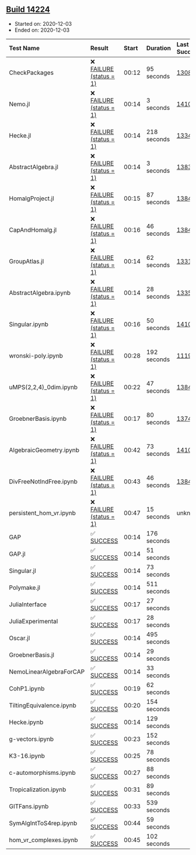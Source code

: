 ## [Build 14224](https://oscarci.mathematik.uni-kl.de/job/oscar/14224/)

* Started on: 2020-12-03
* Ended on: 2020-12-03

| Test Name    | Result | Start | Duration | Last Success | First Failure |
|:-------------|:-------|:------|:---------|:-------------|:--------------|
| CheckPackages | ❌ [FAILURE (status = 1)](https://oscarci.mathematik.uni-kl.de/job/oscar/14224/artifact/logs/build-14224/CheckPackages.log) | 00:12 | 95 seconds | [13085](https://oscarci.mathematik.uni-kl.de/job/oscar/13085/) | [13086](https://oscarci.mathematik.uni-kl.de/job/oscar/13086/) |
| Nemo.jl | ❌ [FAILURE (status = 1)](https://oscarci.mathematik.uni-kl.de/job/oscar/14224/artifact/logs/build-14224/Nemo.jl.log) | 00:14 | 3 seconds | [14101](https://oscarci.mathematik.uni-kl.de/job/oscar/14101/) | [14102](https://oscarci.mathematik.uni-kl.de/job/oscar/14102/) |
| Hecke.jl | ❌ [FAILURE (status = 1)](https://oscarci.mathematik.uni-kl.de/job/oscar/14224/artifact/logs/build-14224/Hecke.jl.log) | 00:14 | 218 seconds | [13341](https://oscarci.mathematik.uni-kl.de/job/oscar/13341/) | [13342](https://oscarci.mathematik.uni-kl.de/job/oscar/13342/) |
| AbstractAlgebra.jl | ❌ [FAILURE (status = 1)](https://oscarci.mathematik.uni-kl.de/job/oscar/14224/artifact/logs/build-14224/AbstractAlgebra.jl.log) | 00:14 | 3 seconds | [13837](https://oscarci.mathematik.uni-kl.de/job/oscar/13837/) | [13838](https://oscarci.mathematik.uni-kl.de/job/oscar/13838/) |
| HomalgProject.jl | ❌ [FAILURE (status = 1)](https://oscarci.mathematik.uni-kl.de/job/oscar/14224/artifact/logs/build-14224/HomalgProject.jl.log) | 00:15 | 87 seconds | [13845](https://oscarci.mathematik.uni-kl.de/job/oscar/13845/) | [13846](https://oscarci.mathematik.uni-kl.de/job/oscar/13846/) |
| CapAndHomalg.jl | ❌ [FAILURE (status = 1)](https://oscarci.mathematik.uni-kl.de/job/oscar/14224/artifact/logs/build-14224/CapAndHomalg.jl.log) | 00:16 | 46 seconds | [13845](https://oscarci.mathematik.uni-kl.de/job/oscar/13845/) | [13846](https://oscarci.mathematik.uni-kl.de/job/oscar/13846/) |
| GroupAtlas.jl | ❌ [FAILURE (status = 1)](https://oscarci.mathematik.uni-kl.de/job/oscar/14224/artifact/logs/build-14224/GroupAtlas.jl.log) | 00:14 | 62 seconds | [13311](https://oscarci.mathematik.uni-kl.de/job/oscar/13311/) | [13312](https://oscarci.mathematik.uni-kl.de/job/oscar/13312/) |
| AbstractAlgebra.ipynb | ❌ [FAILURE (status = 1)](https://oscarci.mathematik.uni-kl.de/job/oscar/14224/artifact/logs/build-14224/AbstractAlgebra.ipynb.log) | 00:14 | 28 seconds | [13355](https://oscarci.mathematik.uni-kl.de/job/oscar/13355/) | [13356](https://oscarci.mathematik.uni-kl.de/job/oscar/13356/) |
| Singular.ipynb | ❌ [FAILURE (status = 1)](https://oscarci.mathematik.uni-kl.de/job/oscar/14224/artifact/logs/build-14224/Singular.ipynb.log) | 00:16 | 50 seconds | [14101](https://oscarci.mathematik.uni-kl.de/job/oscar/14101/) | [14102](https://oscarci.mathematik.uni-kl.de/job/oscar/14102/) |
| wronski-poly.ipynb | ❌ [FAILURE (status = 1)](https://oscarci.mathematik.uni-kl.de/job/oscar/14224/artifact/logs/build-14224/wronski-poly.ipynb.log) | 00:28 | 192 seconds | [11192](https://oscarci.mathematik.uni-kl.de/job/oscar/11192/) | [11193](https://oscarci.mathematik.uni-kl.de/job/oscar/11193/) |
| uMPS(2,2,4)_0dim.ipynb | ❌ [FAILURE (status = 1)](https://oscarci.mathematik.uni-kl.de/job/oscar/14224/artifact/logs/build-14224/uMPS-2-2-4-_0dim.ipynb.log) | 00:22 | 47 seconds | [13841](https://oscarci.mathematik.uni-kl.de/job/oscar/13841/) | [13842](https://oscarci.mathematik.uni-kl.de/job/oscar/13842/) |
| GroebnerBasis.ipynb | ❌ [FAILURE (status = 1)](https://oscarci.mathematik.uni-kl.de/job/oscar/14224/artifact/logs/build-14224/GroebnerBasis.ipynb.log) | 00:17 | 80 seconds | [13748](https://oscarci.mathematik.uni-kl.de/job/oscar/13748/) | [13749](https://oscarci.mathematik.uni-kl.de/job/oscar/13749/) |
| AlgebraicGeometry.ipynb | ❌ [FAILURE (status = 1)](https://oscarci.mathematik.uni-kl.de/job/oscar/14224/artifact/logs/build-14224/AlgebraicGeometry.ipynb.log) | 00:42 | 73 seconds | [14101](https://oscarci.mathematik.uni-kl.de/job/oscar/14101/) | [14102](https://oscarci.mathematik.uni-kl.de/job/oscar/14102/) |
| DivFreeNotIndFree.ipynb | ❌ [FAILURE (status = 1)](https://oscarci.mathematik.uni-kl.de/job/oscar/14224/artifact/logs/build-14224/DivFreeNotIndFree.ipynb.log) | 00:43 | 46 seconds | [13845](https://oscarci.mathematik.uni-kl.de/job/oscar/13845/) | [13846](https://oscarci.mathematik.uni-kl.de/job/oscar/13846/) |
| persistent_hom_vr.ipynb | ❌ [FAILURE (status = 1)](https://oscarci.mathematik.uni-kl.de/job/oscar/14224/artifact/logs/build-14224/persistent_hom_vr.ipynb.log) | 00:47 | 15 seconds | unknown | unknown |
| GAP | ✅ [SUCCESS](https://oscarci.mathematik.uni-kl.de/job/oscar/14224/artifact/logs/build-14224/GAP.log) | 00:14 | 176 seconds |  |  |
| GAP.jl | ✅ [SUCCESS](https://oscarci.mathematik.uni-kl.de/job/oscar/14224/artifact/logs/build-14224/GAP.jl.log) | 00:14 | 51 seconds |  |  |
| Singular.jl | ✅ [SUCCESS](https://oscarci.mathematik.uni-kl.de/job/oscar/14224/artifact/logs/build-14224/Singular.jl.log) | 00:14 | 73 seconds |  |  |
| Polymake.jl | ✅ [SUCCESS](https://oscarci.mathematik.uni-kl.de/job/oscar/14224/artifact/logs/build-14224/Polymake.jl.log) | 00:14 | 511 seconds |  |  |
| JuliaInterface | ✅ [SUCCESS](https://oscarci.mathematik.uni-kl.de/job/oscar/14224/artifact/logs/build-14224/JuliaInterface.log) | 00:17 | 27 seconds |  |  |
| JuliaExperimental | ✅ [SUCCESS](https://oscarci.mathematik.uni-kl.de/job/oscar/14224/artifact/logs/build-14224/JuliaExperimental.log) | 00:17 | 28 seconds |  |  |
| Oscar.jl | ✅ [SUCCESS](https://oscarci.mathematik.uni-kl.de/job/oscar/14224/artifact/logs/build-14224/Oscar.jl.log) | 00:14 | 495 seconds |  |  |
| GroebnerBasis.jl | ✅ [SUCCESS](https://oscarci.mathematik.uni-kl.de/job/oscar/14224/artifact/logs/build-14224/GroebnerBasis.jl.log) | 00:14 | 29 seconds |  |  |
| NemoLinearAlgebraForCAP | ✅ [SUCCESS](https://oscarci.mathematik.uni-kl.de/job/oscar/14224/artifact/logs/build-14224/NemoLinearAlgebraForCAP.log) | 00:14 | 33 seconds |  |  |
| CohP1.ipynb | ✅ [SUCCESS](https://oscarci.mathematik.uni-kl.de/job/oscar/14224/artifact/logs/build-14224/CohP1.ipynb.log) | 00:19 | 62 seconds |  |  |
| TiltingEquivalence.ipynb | ✅ [SUCCESS](https://oscarci.mathematik.uni-kl.de/job/oscar/14224/artifact/logs/build-14224/TiltingEquivalence.ipynb.log) | 00:20 | 154 seconds |  |  |
| Hecke.ipynb | ✅ [SUCCESS](https://oscarci.mathematik.uni-kl.de/job/oscar/14224/artifact/logs/build-14224/Hecke.ipynb.log) | 00:14 | 129 seconds |  |  |
| g-vectors.ipynb | ✅ [SUCCESS](https://oscarci.mathematik.uni-kl.de/job/oscar/14224/artifact/logs/build-14224/g-vectors.ipynb.log) | 00:23 | 152 seconds |  |  |
| K3-16.ipynb | ✅ [SUCCESS](https://oscarci.mathematik.uni-kl.de/job/oscar/14224/artifact/logs/build-14224/K3-16.ipynb.log) | 00:25 | 78 seconds |  |  |
| c-automorphisms.ipynb | ✅ [SUCCESS](https://oscarci.mathematik.uni-kl.de/job/oscar/14224/artifact/logs/build-14224/c-automorphisms.ipynb.log) | 00:27 | 88 seconds |  |  |
| Tropicalization.ipynb | ✅ [SUCCESS](https://oscarci.mathematik.uni-kl.de/job/oscar/14224/artifact/logs/build-14224/Tropicalization.ipynb.log) | 00:31 | 89 seconds |  |  |
| GITFans.ipynb | ✅ [SUCCESS](https://oscarci.mathematik.uni-kl.de/job/oscar/14224/artifact/logs/build-14224/GITFans.ipynb.log) | 00:33 | 539 seconds |  |  |
| SymAlgIntToS4rep.ipynb | ✅ [SUCCESS](https://oscarci.mathematik.uni-kl.de/job/oscar/14224/artifact/logs/build-14224/SymAlgIntToS4rep.ipynb.log) | 00:44 | 59 seconds |  |  |
| hom_vr_complexes.ipynb | ✅ [SUCCESS](https://oscarci.mathematik.uni-kl.de/job/oscar/14224/artifact/logs/build-14224/hom_vr_complexes.ipynb.log) | 00:45 | 102 seconds |  |  |
